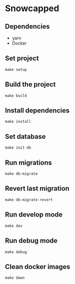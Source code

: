 # Snowcapped

## Dependencies

- yarn
- Docker

## Set project

```make
make setup
```

## Build the project

```make
make build
```

## Install dependencies

```make
make install
```

## Set database

```make
make init-db
```

## Run migrations

```make
make db-migrate
```

## Revert last migration

```make
make db-migrate-revert
```

## Run develop mode

```make
make dev
```

## Run debug mode

```make
make debug
```

## Clean docker images

```make
make down
```
